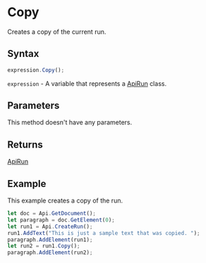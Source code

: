 # Copy

Creates a copy of the current run.

## Syntax

```javascript
expression.Copy();
```

`expression` - A variable that represents a [ApiRun](../ApiRun.md) class.

## Parameters

This method doesn't have any parameters.

## Returns

[ApiRun](../../ApiRun/ApiRun.md)

## Example

This example creates a copy of the run.

```javascript editor-docx
let doc = Api.GetDocument();
let paragraph = doc.GetElement(0);
let run1 = Api.CreateRun();
run1.AddText("This is just a sample text that was copied. ");
paragraph.AddElement(run1);
let run2 = run1.Copy();
paragraph.AddElement(run2);
```
